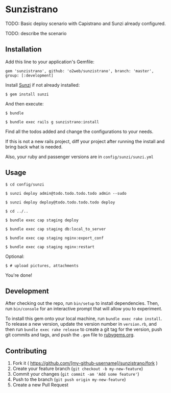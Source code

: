 # Sunzistrano

TODO: Basic deploy scenario with Capistrano and Sunzi already configured.

TODO: describe the scenario

## Installation

Add this line to your application's Gemfile:

`gem 'sunzistrano', github: 'o2web/sunzistrano', branch: 'master', group: [:development]`

Install [Sunzi](https://github.com/kenn/sunzi) if not already installed:

    $ gem install sunzi

And then execute:

    $ bundle

    $ bundle exec rails g sunzistrano:install

Find all the todos added and change the configurations to your needs.

If this is not a new rails project, diff your project after running the install and bring back what is needed.

Also, your ruby and passenger versions are in `config/sunzi/sunzi.yml`

## Usage

    $ cd config/sunzi

    $ sunzi deploy admin@todo.todo.todo.todo admin --sudo

    $ sunzi deploy deploy@todo.todo.todo.todo deploy

    $ cd ../..

    $ bundle exec cap staging deploy

    $ bundle exec cap staging db:local_to_server

    $ bundle exec cap staging nginx:export_conf

    $ bundle exec cap staging nginx:restart

Optional:

    $ # upload pictures, attachments

You're done!

## Development

After checking out the repo, run `bin/setup` to install dependencies. Then, run `bin/console` for an interactive prompt that will allow you to experiment.

To install this gem onto your local machine, run `bundle exec rake install`. To release a new version, update the version number in `version.rb`, and then run `bundle exec rake release` to create a git tag for the version, push git commits and tags, and push the `.gem` file to [rubygems.org](https://rubygems.org).

## Contributing

1. Fork it ( https://github.com/[my-github-username]/sunzistrano/fork )
2. Create your feature branch (`git checkout -b my-new-feature`)
3. Commit your changes (`git commit -am 'Add some feature'`)
4. Push to the branch (`git push origin my-new-feature`)
5. Create a new Pull Request
